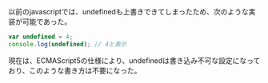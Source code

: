 以前のjavascriptでは、undefinedも上書きできてしまったため、次のような実装が可能であった。
```javascript
var undefined = 4;
console.log(undefined); // 4と表示
```
現在は、ECMAScript5の仕様により、undefinedは書き込み不可な設定になっており、このような書き方は不要になった。
